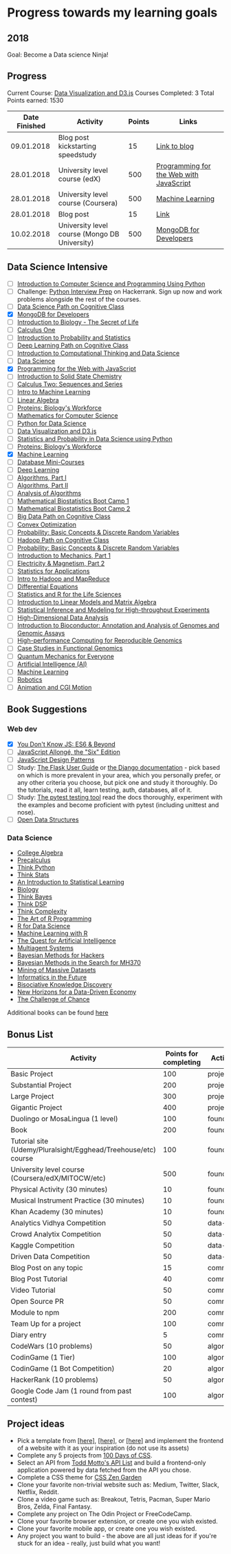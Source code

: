 # Progress towards my learning goals

## 2018

Goal: Become a Data science Ninja!

## Progress

Current Course:  [Data Visualization and D3.js](https://www.udacity.com/course/data-visualization-and-d3js--ud507)
Courses Completed: 3 
Total Points earned: 1530

| Date Finished | Activity                  | Points | Links  |           
|---------------|---------------------------|--------|--------|
| 09.01.2018 | Blog post kickstarting speedstudy | 15 | [Link to blog](https://medium.com/@pankajashree/2018-the-year-of-speedstudy-88ce80ca9e9e) |
| 28.01.2018 | University level course (edX) | 500 | [Programming for the Web with JavaScript](https://www.edx.org/course/programming-web-javascript-pennx-sd4x) |
| 28.01.2018 | University level course (Coursera) | 500 | [Machine Learning](https://www.coursera.org/learn/machine-learning) |
| 28.01.2018 | Blog post | 15 | [Link](https://medium.com/pankaja/speedstudy-entry-1-book-ydkjs-es6-and-beyond-notes-86dc1565e0e4) |
| 10.02.2018 | University level course (Mongo DB University) | 500 | [MongoDB for Developers](https://university.mongodb.com/courses/M101P/about) |


## Data Science Intensive
- [ ] [Introduction to Computer Science and Programming Using Python](https://www.edx.org/course/introduction-computer-science-mitx-6-00-1x-11)
- [ ]  Challenge: [Python Interview Prep](https://www.hackerrank.com/chingu-challenge-3) on Hackerrank. Sign up now and work problems alongside the rest of the courses.
- [ ] [Data Science Path on Cognitive Class](https://cognitiveclass.ai/learn/data-science/)
- [x] [MongoDB for Developers](https://university.mongodb.com/courses/M101P/about)
- [ ] [Introduction to Biology - The Secret of Life](https://www.edx.org/course/introduction-biology-secret-life-mitx-7-00x-6)
- [ ] [Calculus One](https://www.coursera.org/learn/calculus1)
- [ ] [Introduction to Probability and Statistics](https://ocw.mit.edu/courses/mathematics/18-05-introduction-to-probability-and-statistics-spring-2014/index.htm)
- [ ] [Deep Learning Path on Cognitive Class](https://cognitiveclass.ai/learn/deep-learning/)
- [ ] [Introduction to Computational Thinking and Data Science](https://www.edx.org/course/introduction-computational-thinking-data-mitx-6-00-2x-6)
- [ ] [Data Science](http://cs109.github.io/2015/)
- [x] [Programming for the Web with JavaScript](https://www.edx.org/course/programming-web-javascript-pennx-sd4x)
- [ ] [Introduction to Solid State Chemistry](https://ocw.mit.edu/courses/materials-science-and-engineering/3-091sc-introduction-to-solid-state-chemistry-fall-2010/index.htm)
- [ ] [Calculus Two: Sequences and Series](https://www.coursera.org/learn/advanced-calculus)
- [ ] [Intro to Machine Learning](https://www.udacity.com/course/intro-to-machine-learning--ud120)
- [ ] [Linear Algebra](https://ocw.mit.edu/courses/mathematics/18-06sc-linear-algebra-fall-2011/)
- [ ] [Proteins: Biology's Workforce](https://www.edx.org/course/proteins-biologys-workforce-ricex-bioc300-1x-2)
- [ ] [Mathematics for Computer Science](https://ocw.mit.edu/courses/electrical-engineering-and-computer-science/6-042j-mathematics-for-computer-science-spring-2015/index.htm)
- [ ] [Python for Data Science](https://www.edx.org/course/python-data-science-uc-san-diegox-dse200x)
- [ ] [Data Visualization and D3.js](https://www.udacity.com/course/data-visualization-and-d3js--ud507)
- [ ] [Statistics and Probability in Data Science using Python](https://www.edx.org/course/statistics-probability-data-science-uc-san-diegox-dse210x)
- [ ] [Proteins: Biology's Workforce](https://www.edx.org/course/proteins-biologys-workforce-ricex-bioc300-1x-2)
- [x] [Machine Learning](https://www.coursera.org/learn/machine-learning)
- [ ] [Database Mini-Courses](https://lagunita.stanford.edu/courses/DB/2014/SelfPaced/about)
- [ ] [Deep Learning](https://www.udacity.com/course/deep-learning--ud730)
- [ ] [Algorithms, Part I](https://www.coursera.org/learn/algorithms-part1)
- [ ] [Algorithms, Part II](https://www.coursera.org/learn/algorithms-part2)
- [ ] [Analysis of Algorithms](https://www.coursera.org/learn/analysis-of-algorithms)
- [ ] [Mathematical Biostatistics Boot Camp 1](https://www.coursera.org/learn/biostatistics)
- [ ] [Mathematical Biostatistics Boot Camp 2](https://www.coursera.org/learn/biostatistics-2)
- [ ] [Big Data Path on Cognitive Class](https://cognitiveclass.ai/learn/big-data/)
- [ ] [Convex Optimization](https://lagunita.stanford.edu/courses/Engineering/CVX101/Winter2014/about)
- [ ] [Probability: Basic Concepts & Discrete Random Variables](https://www.edx.org/course/probability-basic-concepts-discrete-purduex-416-1x-1)
- [ ] [Hadoop Path on Cognitive Class](https://cognitiveclass.ai/learn/hadoop/)
- [ ] [Probability: Basic Concepts & Discrete Random Variables](https://www.edx.org/course/probability-basic-concepts-discrete-purduex-416-1x-1)
- [ ] [Introduction to Mechanics, Part 1](https://www.edx.org/course/introduction-mechanics-part-1-ricex-phys-101-1x)
- [ ] [Electricity & Magnetism, Part 2](https://www.edx.org/course/electricity-magnetism-part-2-ricex-phys102-2x-0)
- [ ] [Statistics for Applications](https://ocw.mit.edu/courses/mathematics/18-650-statistics-for-applications-fall-2016/index.htm)
- [ ] [Intro to Hadoop and MapReduce](https://www.udacity.com/course/intro-to-hadoop-and-mapreduce--ud617)
- [ ] [Differential Equations](https://ocw.mit.edu/courses/mathematics/18-03sc-differential-equations-fall-2011/)
- [ ] [Statistics and R for the Life Sciences](https://www.edx.org/course/statistics-r-harvardx-ph525-1x-0)
- [ ] [Introduction to Linear Models and Matrix Algebra](https://www.edx.org/course/introduction-linear-models-matrix-harvardx-ph525-2x-1)
- [ ] [Statistical Inference and Modeling for High-throughput Experiments](https://www.edx.org/course/statistical-inference-modeling-high-harvardx-ph525-3x-0)
- [ ] [High-Dimensional Data Analysis](https://www.edx.org/course/high-dimensional-data-analysis-harvardx-ph525-4x-0)
- [ ] [Introduction to Bioconductor: Annotation and Analysis of Genomes and Genomic Assays](https://www.edx.org/course/introduction-bioconductor-annotation-harvardx-ph525-5x-0)
- [ ] [High-performance Computing for Reproducible Genomics](https://www.edx.org/course/high-performance-computing-reproducible-harvardx-ph525-6x-0)
- [ ] [Case Studies in Functional Genomics](https://www.edx.org/course/case-studies-functional-genomics-harvardx-ph525-7x-0)
- [ ] [Quantum Mechanics for Everyone](https://www.edx.org/course/quantum-mechanics-everyone-georgetownx-phyx-008-01x)
- [ ] [Artificial Intelligence (AI)](https://www.edx.org/course/artificial-intelligence-ai-columbiax-csmm-101x-1)
- [ ] [Machine Learning](https://www.edx.org/course/machine-learning-columbiax-csmm-102x-1)
- [ ] [Robotics](https://www.edx.org/course/robotics-columbiax-csmm-103x-0)
- [ ] [Animation and CGI Motion](https://www.edx.org/course/animation-cgi-motion-columbiax-csmm-104x-0)

## Book Suggestions

### Web dev

- [x]  [You Don't Know JS: ES6 & Beyond](https://github.com/getify/You-Dont-Know-JS/blob/master/es6%20&%20beyond/README.md#you-dont-know-js-es6--beyond)  
- [ ]  [JavaScript Allongé, the "Six" Edition](https://leanpub.com/javascriptallongesix)
- [ ]  [JavaScript Design Patterns](https://addyosmani.com/resources/essentialjsdesignpatterns/book/)
- [ ]  Study: [The Flask User Guide](http://flask.pocoo.org/docs/0.12/) or [the Django documentation](https://docs.djangoproject.com/en/1.11/) - pick based on which is more prevalent in your area, which you personally prefer, or any other criteria you choose, but pick one and study it thoroughly. Do the tutorials, read it all, learn testing, auth, databases, all of it.
- [ ]  Study: [The pytest testing tool](https://docs.pytest.org/en/latest/) read the docs thoroughly, experiment with the examples and become proficient with pytest (including unittest and nose).
- [ ]  [Open Data Structures](http://www.aupress.ca/books/120226/ebook/99Z_Morin_2013-Open_Data_Structures.pdf)

### Data Science

* [College Algebra](https://openstax.org/details/books/college-algebra)
* [Precalculus](https://openstax.org/details/books/precalculus)
* [Think Python](http://greenteapress.com/thinkpython2/thinkpython2.pdf)
* [Think Stats](http://greenteapress.com/thinkstats2/thinkstats2.pdf)
* [An Introduction to Statistical Learning](http://www-bcf.usc.edu/~gareth/ISL/ISLR%20Sixth%20Printing.pdf)
* [Biology](https://openstax.org/details/books/biology)
* [Think Bayes](http://www.greenteapress.com/thinkbayes/thinkbayes.pdf)
* [Think DSP](http://greenteapress.com/thinkdsp/thinkdsp.pdf)
* [Think Complexity](http://greenteapress.com/complexity2/thinkcomplexity2.pdf)
* [The Art of R Programming](http://heather.cs.ucdavis.edu/~matloff/132/NSPpart.pdf)
* [R for Data Science](http://r4ds.had.co.nz/)
* [Machine Learning with R](https://vk.com/doc168073_317718618?hash=90cd2a2976f079b1e7&dl=43db8b80daa2831cc1)
* [The Quest for Artificial Intelligence](http://ai.stanford.edu/~nilsson/QAI/qai.pdf)
* [Multiagent Systems](http://www.masfoundations.org/download.html)
* [Bayesian Methods for Hackers](https://github.com/CamDavidsonPilon/Probabilistic-Programming-and-Bayesian-Methods-for-Hackers)
* [Bayesian Methods in the Search for MH370](https://link.springer.com/book/10.1007/978-981-10-0379-0)
* [Mining of Massive Datasets](http://infolab.stanford.edu/~ullman/mmds/book.pdf)
* [Informatics in the Future](https://link.springer.com/book/10.1007%2F978-3-319-55735-9)
* [Bisociative Knowledge Discovery](https://link.springer.com/book/10.1007%2F978-3-642-31830-6)
* [New Horizons for a Data-Driven Economy](https://link.springer.com/book/10.1007%2F978-3-319-21569-3)
* [The Challenge of Chance](https://link.springer.com/book/10.1007/978-3-319-26300-7)

Additional books can be found [here](https://github.com/P1xt/speedstudy/blob/master/book-lists.md)

## Bonus List

| Activity                                    | Points for completing | Activity type |
| ------------------------------------------- | --------------------- | ------------- |
| Basic Project                               | 100                   | project       |
| Substantial Project                         | 200                   | project       |
| Large Project                               | 300                   | project       |
| Gigantic Project                            | 400                   | project       |
| Duolingo or MosaLingua (1 level)            | 100                   | foundation    |
| Book                                        | 200                   | foundation    |
| Tutorial site (Udemy/Pluralsight/Egghead/Treehouse/etc) course                            | 100                   | foundation    |
| University level course (Coursera/edX/MITOCW/etc)                    | 500                   | foundation    |
| Physical Activity (30 minutes)                          | 10                    | foundation    |
| Musical Instrument Practice (30 minutes)                          | 10                    | foundation    |
| Khan Academy (30 minutes)                          | 10                    | foundation    |
| Analytics Vidhya Competition                | 50                    | data-science  |
| Crowd Analytix Competition                  | 50                    | data-science  |
| Kaggle Competition                          | 50                    | data-science  |
| Driven Data Competition                     | 50                    | data-science  |
| Blog Post on any topic                      | 15                    | communication |
| Blog Post Tutorial                          | 40                    | communication |
| Video Tutorial                              | 50                    | communication |
| Open Source PR                              | 50                    | communication |
| Module to npm                               | 200                   | communication |
| Team Up for a project                       | 100                   | communication |
| Diary entry                                 | 5                     | communication |
| CodeWars (10 problems)                      | 50                    | algorithms    |
| CodinGame (1 Tier)                          | 100                   | algorithms    |
| CodinGame (1 Bot Competition)               | 20                    | algorithms    |
| HackerRank (10 problems)                    | 50                    | algorithms    |
| Google Code Jam (1 round from past contest) | 100                   | algorithms    |

## Project ideas

*   Pick a template from [\[here\]](https://freebiesbug.com/psd-freebies/website-template/), [\[here\]](http://www.os-templates.com/free-website-templates), or [\[here\]](http://www.os-templates.com/free-website-templates) and implement the frontend of a website with it as your inspiration (do not use its assets)
*   Complete any 5 projects from [100 Days of CSS](https://100dayscss.com/).
*   Select an API from [Todd Motto's API List](https://github.com/toddmotto/public-apis) and build a frontend-only application powered by data fetched from the API you chose.
*   Complete a CSS theme for [CSS Zen Garden](http://www.csszengarden.com/)
*   Clone your favorite non-trivial website such as: Medium, Twitter, Slack, Netflix, Reddit.
*   Clone a video game such as: Breakout, Tetris, Pacman, Super Mario Bros, Zelda, Final Fantasy.
*   Complete any project on The Odin Project or FreeCodeCamp.
*   Clone your favorite browser extension, or create one you wish existed.
*   Clone your favorite mobile app, or create one you wish existed.
*   Any project you want to build - the above are all just ideas for if you're stuck for an idea - really, just build what you want!
